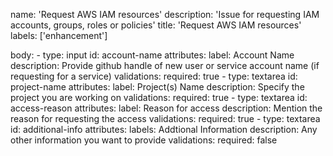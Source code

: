 name: 'Request AWS IAM resources'
description: 'Issue for requesting IAM accounts, groups, roles or policies'
title: 'Request AWS IAM resources'
labels: ['enhancement']

body: 
    - type: input
      id: account-name
      attributes:
        label: Account Name
        description: Provide github handle of new user or service account name (if requesting for a service)
      validations: 
        required: true
    - type: textarea
      id: project-name
      attributes:
        label: Project(s) Name
        description: Specify the project you are working on
      validations: 
        required: true
    - type: textarea
      id: access-reason
      attributes:
        label: Reason for access
        description: Mention the reason for requesting the access
      validations:
        required: true
    - type: textarea
      id: additional-info
      attributes: 
        labels: Addtional Information
        description: Any other information you want to provide
      validations:
        required: false    